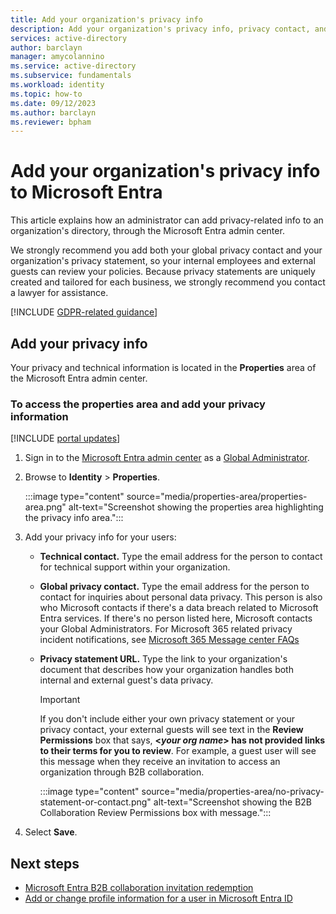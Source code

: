```yaml
---
title: Add your organization's privacy info
description: Add your organization's privacy info, privacy contact, and technical contact to your directory.
services: active-directory
author: barclayn
manager: amycolannino
ms.service: active-directory
ms.subservice: fundamentals
ms.workload: identity
ms.topic: how-to
ms.date: 09/12/2023
ms.author: barclayn
ms.reviewer: bpham
---
```

# Add your organization's privacy info to Microsoft Entra

This article explains how an administrator can add privacy-related info to an organization's directory, through the Microsoft Entra admin center.

We strongly recommend you add both your global privacy contact and your organization's privacy statement, so your internal employees and external guests can review your policies. Because privacy statements are uniquely created and tailored for each business, we strongly recommend you contact a lawyer for assistance.

[!INCLUDE [GDPR-related guidance](../../../includes/gdpr-dsr-and-stp-note.md)]

## Add your privacy info

Your privacy and technical information is located in the **Properties** area of the Microsoft Entra admin center.

### To access the properties area and add your privacy information

[!INCLUDE [portal updates](~/articles/active-directory/includes/portal-update.md)]

1. Sign in to the [Microsoft Entra admin center](https://entra.microsoft.com) as a [Global Administrator](../roles/permissions-reference.md#global-administrator).

1. Browse to **Identity** > **Properties**.

   :::image type="content" source="media/properties-area/properties-area.png" alt-text="Screenshot showing the properties area highlighting the privacy info area.":::
 
1. Add your privacy info for your users:

   - **Technical contact.** Type the email address for the person to contact for technical support within your organization.
    
   - **Global privacy contact.** Type the email address for the person to contact for inquiries about personal data privacy. This person is also who Microsoft contacts if there's a data breach related to Microsoft Entra services. If there's no person listed here, Microsoft contacts your Global Administrators. For Microsoft 365 related privacy incident notifications, see [Microsoft 365 Message center FAQs](/microsoft-365/admin/manage/message-center?preserve-view=true&view=o365-worldwide#frequently-asked-questions)

   - **Privacy statement URL.** Type the link to your organization's document that describes how your organization handles both internal and external guest's data privacy.

      > [!IMPORTANT]
      > If you don't include either your own privacy statement or your privacy contact, your external guests will see text in the **Review Permissions** box that says, **<_your org name_> has not provided links to their terms for you to review**. For example, a guest user will see this message when they receive an invitation to access an organization through B2B collaboration.

      :::image type="content" source="media/properties-area/no-privacy-statement-or-contact.png" alt-text="Screenshot showing the B2B Collaboration Review Permissions box with message.":::

1. Select **Save**.

## Next steps
- [Microsoft Entra B2B collaboration invitation redemption](../external-identities/redemption-experience.md)
- [Add or change profile information for a user in Microsoft Entra ID](./how-to-manage-user-profile-info.md)
